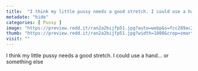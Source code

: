 ```yaml
---
title:  "I think my little pussy needs a good stretch. I could use a hand… or something else"
metadate: "hide"
categories: [ Pussy ]
image: "https://preview.redd.it/ran2a2bijfp51.jpg?auto=webp&s=fcc289ac271f6f700e9cae7d4fbbe23ceb4640be"
thumb: "https://preview.redd.it/ran2a2bijfp51.jpg?width=1080&crop=smart&auto=webp&s=612268fb4db08048c1fe62506ce5a3bd16b7e2c6"
visit: ""
---
```

I think my little pussy needs a good stretch. I could use a hand… or something else
